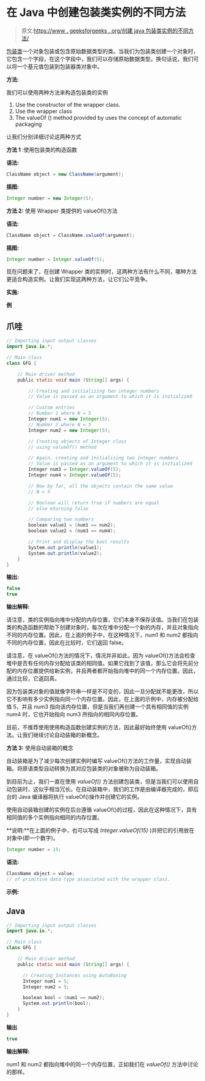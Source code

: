 # 在 Java 中创建包装类实例的不同方法

> 原文:[https://www . geeksforgeeks . org/创建 java 包装类实例的不同方法/](https://www.geeksforgeeks.org/different-ways-to-create-the-instances-of-wrapper-classes-in-java/)

[包装类](https://www.geeksforgeeks.org/wrapper-classes-java/)一个对象包装或包含原始数据类型的类。当我们为包装类创建一个对象时，它包含一个字段，在这个字段中，我们可以存储原始数据类型。换句话说，我们可以将一个基元值包装到包装器类对象中。

**方法:**

我们可以使用两种方法来构造包装类的实例

1.  Use the constructor of the wrapper class.
2.  Use the wrapper class
3.  The valueOf () method provided by uses the concept of automatic packaging

让我们分别详细讨论这两种方式

**方法 1** :使用包装类的构造函数

**语法:**

```java
ClassName object = new ClassName(argument);
```

**插图:**

```java
Integer number = new Integer(5);
```

**方法 2:** 使用 Wrapper 类提供的 valueOf()方法

**语法:**

```java
ClassName object = ClassName.valueOf(argument);
```

**插图:**

```java
Integer number = Integer.valueOf(5);
```

现在问题来了，在创建 Wrapper 类的实例时，这两种方法有什么不同，哪种方法更适合构造实例。让我们实现这两种方法，让它们公平竞争。

**实施:**

**例**

## 爪哇

```java
// Importing input output classes 
import java.io.*;

// Main class
class GFG {

    // Main driver method
    public static void main (String[] args) {

        // Creating and initializing two integer numbers
        // Value is passed as an argument to which it is initialized

        // Custom entries  
        // Number 1 where N = 5
        Integer num1 = new Integer(5);
        // Number 2 where N = 5
        Integer num2 = new Integer(5);

        // Creating objects of Integer class
        // using valueOf() method

        // Again, creating and initializing two integer numbers
        // Value is passed as an argument to which it is initialized
        Integer num3 = Integer.valueOf(5);
        Integer num4 = Integer.valueOf(5);

        // Now by far, all the objects contain the same value
        // N = 5

        // Boolean will return true if numbers are equal
        // else eturning false

        // Comparing two numbers  
        boolean value1 = (num1 == num2);
        boolean value2 = (num3 == num4);

        // Print and display the bool results 
        System.out.println(value1);
        System.out.println(value2);
    }
}
```

**输出:**

```java
false
true
```

**输出解释:**

请注意，类的实例指向堆中分配的内存位置，它们本身不保存该值。当我们在包装类的构造函数的帮助下创建对象时，每次在堆中分配一个新的内存，并且对象指向不同的内存位置。因此，在上面的例子中，在这种情况下，num1 和 num2 都指向不同的内存位置，因此在比较时，它们返回 false。

请注意，在 valueOf()方法的情况下，情况并非如此，因为 valueOf()方法会检查堆中是否有任何内存分配给该类的相同值。如果它找到了该值，那么它会将先前分配的内存位置提供给新实例，并且两者都开始指向堆中的同一个内存位置。因此，通过比较，它返回真。

因为包装类对象的值就像字符串一样是不可变的，因此一旦分配就不能更改，所以它不影响有多少实例指向同一个内存位置。因此，在上面的示例中，内存被分配给值 5，并且 num3 指向该内存位置，但是当我们再创建一个具有相同值的实例 num4 时，它也开始指向 num3 所指向的相同内存位置。

目前，不推荐使用使用构造函数创建实例的方法，因此最好始终使用 valueOf()方法。让我们继续讨论自动装箱的新概念。

**方法 3:** 使用自动装箱的概念

自动装箱是为了减少每次创建实例时编写 valueOf()方法的工作量，实现自动装箱。将原语类型自动转换为其对应包装类的对象被称为自动装箱。

到目前为止，我们一直在使用 *valueOf()* 方法创建包装类，但是当我们可以使用自动包装时，这似乎相当冗长。在自动装箱中，我们的工作是由编译器完成的，即后台的 Java 编译器将执行 valueOf()操作并创建它的实例。

使用自动装箱创建的实例在后台遵循 valueOf()的过程，因此在这种情况下，具有相同值的多个实例指向相同的内存位置。

**说明:**在上面的例子中，也可以写成 *Integer.valueOf(15)* )并把它的引用放在对象中(即一个数字)。

```java
Integer number = 15;
```

**语法:**

```java
ClassName object = value;                 
// of primitive data type associated with the wrapper class.
```

**示例:**

## Java

```java
// Importing input output classes
import java.io.*;

// Main class 
class GFG {

    // Main driver method 
    public static void main (String[] args) {

      // Creating Instances using AutoBoxing
      Integer num1 = 5;
      Integer num2 = 5;

      boolean bool = (num1 == num2);
      System.out.println(bool);
    }
}
```

**输出**

```java
true
```

**输出解释:**

num1 和 num2 都指向堆中的同一个内存位置，正如我们在 *valueOf()* 方法中讨论的那样。